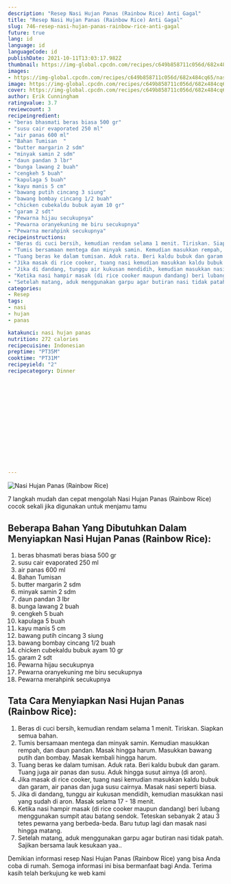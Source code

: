 ```yaml
---
description: "Resep Nasi Hujan Panas (Rainbow Rice) Anti Gagal"
title: "Resep Nasi Hujan Panas (Rainbow Rice) Anti Gagal"
slug: 746-resep-nasi-hujan-panas-rainbow-rice-anti-gagal
future: true
lang: id
language: id
languageCode: id
publishDate: 2021-10-11T13:03:17.982Z 
thumbnail: https://img-global.cpcdn.com/recipes/c649b858711c056d/682x484cq65/nasi-hujan-panas-rainbow-rice-foto-resep-utama.webp
images:
- https://img-global.cpcdn.com/recipes/c649b858711c056d/682x484cq65/nasi-hujan-panas-rainbow-rice-foto-resep-utama.webp
image: https://img-global.cpcdn.com/recipes/c649b858711c056d/682x484cq65/nasi-hujan-panas-rainbow-rice-foto-resep-utama.webp
cover: https://img-global.cpcdn.com/recipes/c649b858711c056d/682x484cq65/nasi-hujan-panas-rainbow-rice-foto-resep-utama.webp
author: Erik Cunningham
ratingvalue: 3.7
reviewcount: 3
recipeingredient:
- "beras bhasmati beras biasa 500 gr"
- "susu cair evaporated 250 ml"
- "air panas 600 ml"
- "Bahan Tumisan  "
- "butter margarin 2 sdm"
- "minyak samin 2 sdm"
- "daun pandan 3 lbr"
- "bunga lawang 2 buah"
- "cengkeh 5 buah"
- "kapulaga 5 buah"
- "kayu manis 5 cm"
- "bawang putih cincang 3 siung"
- "bawang bombay cincang 1/2 buah"
- "chicken cubekaldu bubuk ayam 10 gr"
- "garam 2 sdt"
- "Pewarna hijau secukupnya"
- "Pewarna oranyekuning me biru secukupnya"
- "Pewarna merahpink secukupnya"
recipeinstructions:
- "Beras di cuci bersih, kemudian rendam selama 1 menit. Tiriskan. Siapkan semua bahan."
- "Tumis bersamaan mentega dan minyak samin. Kemudian masukkan rempah, dan daun pandan. Masak hingga harum. Masukkan bawang putih dan bombay. Masak kembali hingga harum."
- "Tuang beras ke dalam tumisan. Aduk rata. Beri kaldu bubuk dan garam. Tuang juga air panas dan susu. Aduk hingga susut airnya (di aron)."
- "Jika masak di rice cooker, tuang nasi kemudian masukkan kaldu bubuk dan garam, air panas dan juga susu cairnya. Masak nasi seperti biasa."
- "Jika di dandang, tunggu air kukusan mendidih, kemudian masukkan nasi yang sudah di aron. Masak selama 17 - 18 menit."
- "Ketika nasi hampir masak (di rice cooker maupun dandang) beri lubang menggunakan sumpit atau batang sendok. Teteskan sebanyak 2 atau 3 tetes pewarna yang berbeda-beda. Baru tutup lagi dan masak nasi hingga matang."
- "Setelah matang, aduk menggunakan garpu agar butiran nasi tidak patah. Sajikan bersama lauk kesukaan yaa.."
categories:
- Resep
tags:
- nasi
- hujan
- panas

katakunci: nasi hujan panas 
nutrition: 272 calories
recipecuisine: Indonesian
preptime: "PT35M"
cooktime: "PT31M"
recipeyield: "2"
recipecategory: Dinner


     
    
    
    
    
    
    
    
    
    
    
      
    
---
```



![Nasi Hujan Panas (Rainbow Rice)](https://img-global.cpcdn.com/recipes/c649b858711c056d/682x484cq65/nasi-hujan-panas-rainbow-rice-foto-resep-utama.webp)

7 langkah mudah dan cepat mengolah  Nasi Hujan Panas (Rainbow Rice) cocok sekali jika digunakan untuk menjamu tamu

<!--inarticleads1-->

## Beberapa Bahan Yang Dibutuhkan Dalam Menyiapkan Nasi Hujan Panas (Rainbow Rice):

1. beras bhasmati beras biasa 500 gr
1. susu cair evaporated 250 ml
1. air panas 600 ml
1. Bahan Tumisan  
1. butter margarin 2 sdm
1. minyak samin 2 sdm
1. daun pandan 3 lbr
1. bunga lawang 2 buah
1. cengkeh 5 buah
1. kapulaga 5 buah
1. kayu manis 5 cm
1. bawang putih cincang 3 siung
1. bawang bombay cincang 1/2 buah
1. chicken cubekaldu bubuk ayam 10 gr
1. garam 2 sdt
1. Pewarna hijau secukupnya
1. Pewarna oranyekuning me biru secukupnya
1. Pewarna merahpink secukupnya



<!--inarticleads2-->

## Tata Cara Menyiapkan Nasi Hujan Panas (Rainbow Rice):

1. Beras di cuci bersih, kemudian rendam selama 1 menit. Tiriskan. Siapkan semua bahan.
1. Tumis bersamaan mentega dan minyak samin. Kemudian masukkan rempah, dan daun pandan. Masak hingga harum. Masukkan bawang putih dan bombay. Masak kembali hingga harum.
1. Tuang beras ke dalam tumisan. Aduk rata. Beri kaldu bubuk dan garam. Tuang juga air panas dan susu. Aduk hingga susut airnya (di aron).
1. Jika masak di rice cooker, tuang nasi kemudian masukkan kaldu bubuk dan garam, air panas dan juga susu cairnya. Masak nasi seperti biasa.
1. Jika di dandang, tunggu air kukusan mendidih, kemudian masukkan nasi yang sudah di aron. Masak selama 17 - 18 menit.
1. Ketika nasi hampir masak (di rice cooker maupun dandang) beri lubang menggunakan sumpit atau batang sendok. Teteskan sebanyak 2 atau 3 tetes pewarna yang berbeda-beda. Baru tutup lagi dan masak nasi hingga matang.
1. Setelah matang, aduk menggunakan garpu agar butiran nasi tidak patah. Sajikan bersama lauk kesukaan yaa..




Demikian informasi  resep Nasi Hujan Panas (Rainbow Rice)   yang bisa Anda coba di rumah. Semoga informasi ini bisa bermanfaat bagi Anda. Terima kasih telah berkujung ke web kami
